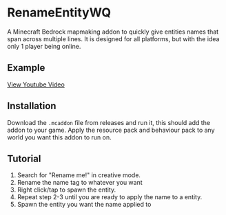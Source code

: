 # RenameEntityWQ
A Minecraft Bedrock mapmaking addon to quickly give entities names that span across multiple lines.
It is designed for all platforms, but with the idea only 1 player being online.

## Example
[View Youtube Video](https://youtu.be/rEadrkMmtcY)

## Installation
Download the `.mcaddon` file from releases and run it, this should add the addon to your game.
Apply the resource pack and behaviour pack to any world you want this addon to run on.

## Tutorial
1. Search for "Rename me!" in creative mode.
2. Rename the name tag to whatever you want
3. Right click/tap to spawn the entity.
4. Repeat step 2-3 until you are ready to apply the name to a entity.
5. Spawn the entity you want the name applied to